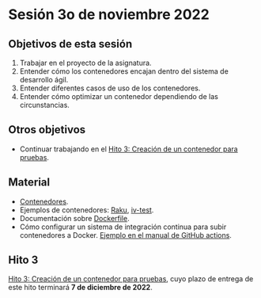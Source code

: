 # Sesión 3o de noviembre 2022

## Objetivos de esta sesión

1. Trabajar en el proyecto de la asignatura.
2. Entender cómo los contenedores encajan dentro del sistema de desarrollo ágil.
3. Entender diferentes casos de uso de los contenedores.
4. Entender cómo optimizar un contenedor dependiendo de las circunstancias.

## Otros objetivos

* Continuar trabajando en el [Hito 3: Creación de un contenedor para pruebas](https://jj.github.io/CC/documentos/proyecto/3.Docker).


## Material

* [Contenedores](http://jj.github.io/CC/documentos/temas/Contenedores.html).
* Ejemplos de contenedores: [Raku](https://hub.docker.com/r/jjmerelo/alpine-raku), [iv-test](https://hub.docker.com/r/jjmerelo/iv-test).
* Documentación sobre [Dockerfile](https://docs.docker.com/engine/reference/builder/).
* Cómo configurar un sistema de integración continua para subir contenedores a Docker. [Ejemplo en el manual de GitHub actions](https://docs.github.com/es/actions/publishing-packages/publishing-docker-images).


## Hito 3

[Hito 3: Creación de un contenedor para pruebas](https://jj.github.io/CC/documentos/proyecto/3.Docker), cuyo plazo de entrega de este hito terminará **7 de diciembre de 2022**.
